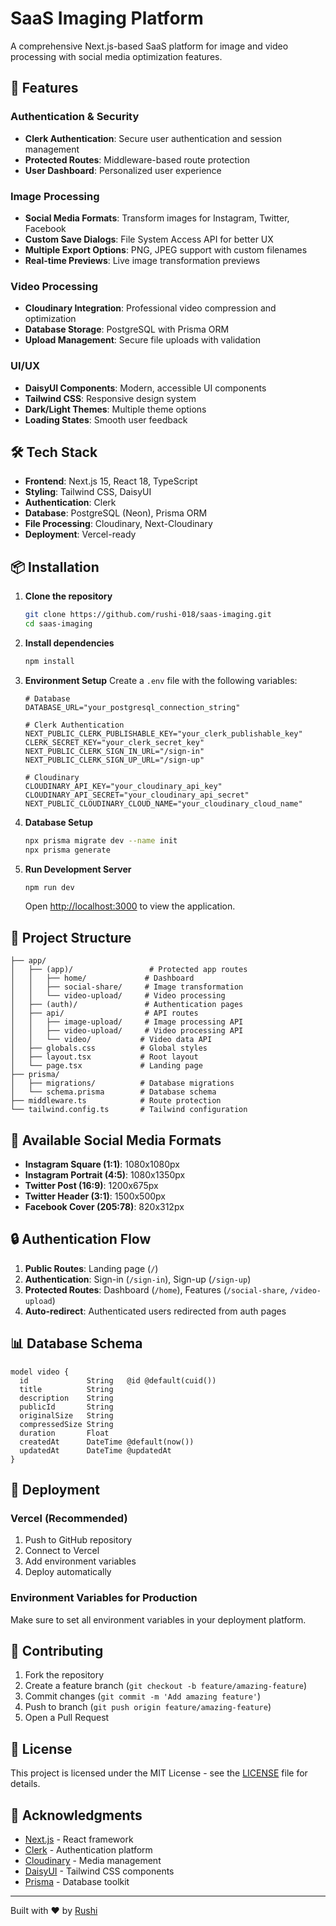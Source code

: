 # SaaS Imaging Platform

A comprehensive Next.js-based SaaS platform for image and video processing with social media optimization features.

## 🚀 Features

### Authentication & Security
- **Clerk Authentication**: Secure user authentication and session management
- **Protected Routes**: Middleware-based route protection
- **User Dashboard**: Personalized user experience

### Image Processing
- **Social Media Formats**: Transform images for Instagram, Twitter, Facebook
- **Custom Save Dialogs**: File System Access API for better UX
- **Multiple Export Options**: PNG, JPEG support with custom filenames
- **Real-time Previews**: Live image transformation previews

### Video Processing
- **Cloudinary Integration**: Professional video compression and optimization
- **Database Storage**: PostgreSQL with Prisma ORM
- **Upload Management**: Secure file uploads with validation

### UI/UX
- **DaisyUI Components**: Modern, accessible UI components
- **Tailwind CSS**: Responsive design system
- **Dark/Light Themes**: Multiple theme options
- **Loading States**: Smooth user feedback

## 🛠️ Tech Stack

- **Frontend**: Next.js 15, React 18, TypeScript
- **Styling**: Tailwind CSS, DaisyUI
- **Authentication**: Clerk
- **Database**: PostgreSQL (Neon), Prisma ORM
- **File Processing**: Cloudinary, Next-Cloudinary
- **Deployment**: Vercel-ready

## 📦 Installation

1. **Clone the repository**
   ```bash
   git clone https://github.com/rushi-018/saas-imaging.git
   cd saas-imaging
   ```

2. **Install dependencies**
   ```bash
   npm install
   ```

3. **Environment Setup**
   Create a `.env` file with the following variables:
   ```env
   # Database
   DATABASE_URL="your_postgresql_connection_string"
   
   # Clerk Authentication
   NEXT_PUBLIC_CLERK_PUBLISHABLE_KEY="your_clerk_publishable_key"
   CLERK_SECRET_KEY="your_clerk_secret_key"
   NEXT_PUBLIC_CLERK_SIGN_IN_URL="/sign-in"
   NEXT_PUBLIC_CLERK_SIGN_UP_URL="/sign-up"
   
   # Cloudinary
   CLOUDINARY_API_KEY="your_cloudinary_api_key"
   CLOUDINARY_API_SECRET="your_cloudinary_api_secret"
   NEXT_PUBLIC_CLOUDINARY_CLOUD_NAME="your_cloudinary_cloud_name"
   ```

4. **Database Setup**
   ```bash
   npx prisma migrate dev --name init
   npx prisma generate
   ```

5. **Run Development Server**
   ```bash
   npm run dev
   ```

   Open [http://localhost:3000](http://localhost:3000) to view the application.

## 📁 Project Structure

```
├── app/
│   ├── (app)/                 # Protected app routes
│   │   ├── home/             # Dashboard
│   │   ├── social-share/     # Image transformation
│   │   └── video-upload/     # Video processing
│   ├── (auth)/               # Authentication pages
│   ├── api/                  # API routes
│   │   ├── image-upload/     # Image processing API
│   │   ├── video-upload/     # Video processing API
│   │   └── video/           # Video data API
│   ├── globals.css          # Global styles
│   ├── layout.tsx           # Root layout
│   └── page.tsx             # Landing page
├── prisma/
│   ├── migrations/          # Database migrations
│   └── schema.prisma        # Database schema
├── middleware.ts            # Route protection
└── tailwind.config.ts       # Tailwind configuration
```

## 🎨 Available Social Media Formats

- **Instagram Square (1:1)**: 1080x1080px
- **Instagram Portrait (4:5)**: 1080x1350px  
- **Twitter Post (16:9)**: 1200x675px
- **Twitter Header (3:1)**: 1500x500px
- **Facebook Cover (205:78)**: 820x312px

## 🔒 Authentication Flow

1. **Public Routes**: Landing page (`/`)
2. **Authentication**: Sign-in (`/sign-in`), Sign-up (`/sign-up`)
3. **Protected Routes**: Dashboard (`/home`), Features (`/social-share`, `/video-upload`)
4. **Auto-redirect**: Authenticated users redirected from auth pages

## 📊 Database Schema

```prisma
model video {
  id             String   @id @default(cuid())
  title          String
  description    String
  publicId       String
  originalSize   String
  compressedSize String
  duration       Float
  createdAt      DateTime @default(now())
  updatedAt      DateTime @updatedAt
}
```

## 🚀 Deployment

### Vercel (Recommended)

1. Push to GitHub repository
2. Connect to Vercel
3. Add environment variables
4. Deploy automatically

### Environment Variables for Production
Make sure to set all environment variables in your deployment platform.

## 🤝 Contributing

1. Fork the repository
2. Create a feature branch (`git checkout -b feature/amazing-feature`)
3. Commit changes (`git commit -m 'Add amazing feature'`)
4. Push to branch (`git push origin feature/amazing-feature`)
5. Open a Pull Request

## 📝 License

This project is licensed under the MIT License - see the [LICENSE](LICENSE) file for details.

## 🙏 Acknowledgments

- [Next.js](https://nextjs.org/) - React framework
- [Clerk](https://clerk.com/) - Authentication platform
- [Cloudinary](https://cloudinary.com/) - Media management
- [DaisyUI](https://daisyui.com/) - Tailwind CSS components
- [Prisma](https://prisma.io/) - Database toolkit

---

Built with ❤️ by [Rushi](https://github.com/rushi-018)
